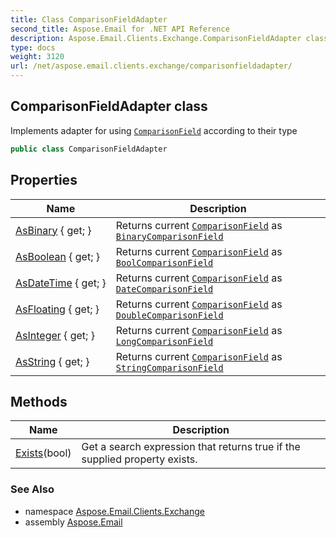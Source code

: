 ```yaml
---
title: Class ComparisonFieldAdapter
second_title: Aspose.Email for .NET API Reference
description: Aspose.Email.Clients.Exchange.ComparisonFieldAdapter class. Implements adapter for using ComparisonField according to their type
type: docs
weight: 3120
url: /net/aspose.email.clients.exchange/comparisonfieldadapter/
---
```

## ComparisonFieldAdapter class

Implements adapter for using [`ComparisonField`](../../aspose.email.tools.search/comparisonfield/) according to their type

```csharp
public class ComparisonFieldAdapter
```

## Properties

| Name | Description |
| --- | --- |
| [AsBinary](../../aspose.email.clients.exchange/comparisonfieldadapter/asbinary/) { get; } | Returns current [`ComparisonField`](../../aspose.email.tools.search/comparisonfield/) as [`BinaryComparisonField`](../../aspose.email.tools.search/binarycomparisonfield/) |
| [AsBoolean](../../aspose.email.clients.exchange/comparisonfieldadapter/asboolean/) { get; } | Returns current [`ComparisonField`](../../aspose.email.tools.search/comparisonfield/) as [`BoolComparisonField`](../../aspose.email.tools.search/boolcomparisonfield/) |
| [AsDateTime](../../aspose.email.clients.exchange/comparisonfieldadapter/asdatetime/) { get; } | Returns current [`ComparisonField`](../../aspose.email.tools.search/comparisonfield/) as [`DateComparisonField`](../../aspose.email.tools.search/datecomparisonfield/) |
| [AsFloating](../../aspose.email.clients.exchange/comparisonfieldadapter/asfloating/) { get; } | Returns current [`ComparisonField`](../../aspose.email.tools.search/comparisonfield/) as [`DoubleComparisonField`](../../aspose.email.tools.search/doublecomparisonfield/) |
| [AsInteger](../../aspose.email.clients.exchange/comparisonfieldadapter/asinteger/) { get; } | Returns current [`ComparisonField`](../../aspose.email.tools.search/comparisonfield/) as [`LongComparisonField`](../../aspose.email.tools.search/longcomparisonfield/) |
| [AsString](../../aspose.email.clients.exchange/comparisonfieldadapter/asstring/) { get; } | Returns current [`ComparisonField`](../../aspose.email.tools.search/comparisonfield/) as [`StringComparisonField`](../../aspose.email.tools.search/stringcomparisonfield/) |

## Methods

| Name | Description |
| --- | --- |
| [Exists](../../aspose.email.clients.exchange/comparisonfieldadapter/exists/)(bool) | Get a search expression that returns true if the supplied property exists. |

### See Also

* namespace [Aspose.Email.Clients.Exchange](../../aspose.email.clients.exchange/)
* assembly [Aspose.Email](../../)


